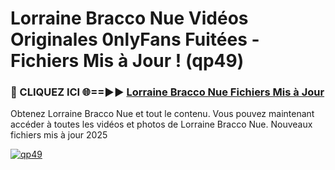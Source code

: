 # Lorraine Bracco Nue Vidéos Originales 0nlyFans Fuitées - Fichiers Mis à Jour ! (qp49)

<h3>🔴 CLIQUEZ ICI 🌐==►► <a href="https://tinyurl.com/2pmr4ezf" rel="nofollow">Lorraine Bracco Nue Fichiers Mis à Jour</a></h3>

Obtenez Lorraine Bracco Nue et tout le contenu. Vous pouvez maintenant accéder à toutes les vidéos et photos de Lorraine Bracco Nue. Nouveaux fichiers mis à jour 2025

[![qp49](https://i.imgur.com/6SNvagu.gif)](https://tinyurl.com/2pmr4ezf)
